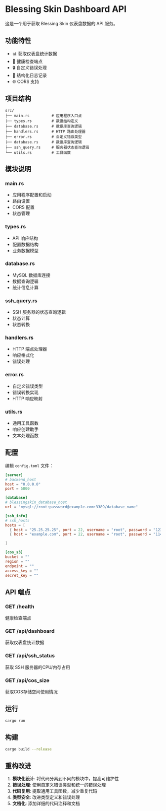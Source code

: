 # Blessing Skin Dashboard API

这是一个用于获取 Blessing Skin 仪表盘数据的 API 服务。

## 功能特性

- 📊 获取仪表盘统计数据
- 🏥 健康检查端点
- 🔒 自定义错误处理
- 📝 结构化日志记录
- 🌐 CORS 支持

## 项目结构

```
src/
├── main.rs          # 应用程序入口点
├── types.rs         # 数据结构定义
├── database.rs      # 数据库查询逻辑
├── handlers.rs      # HTTP 路由处理器
├── error.rs         # 自定义错误类型
├── database.rs      # 数据库查询逻辑
├── ssh_query.rs     # 服务器状态查询逻辑
└── utils.rs         # 工具函数
```

## 模块说明

### main.rs
- 应用程序配置和启动
- 路由设置
- CORS 配置
- 状态管理

### types.rs
- API 响应结构
- 配置数据结构
- 业务数据模型

### database.rs
- MySQL 数据库连接
- 数据查询逻辑
- 统计信息计算

### ssh_query.rs
- SSH 服务器的状态查询逻辑
- 状态计算
- 状态转换

### handlers.rs
- HTTP 端点处理器
- 响应格式化
- 错误处理

### error.rs
- 自定义错误类型
- 错误转换实现
- HTTP 响应映射

### utils.rs
- 通用工具函数
- 响应创建助手
- 文本处理函数

## 配置

编辑 `config.toml` 文件：

```toml
[server]
# backend_host
host = "0.0.0.0"
port = 5000

[database]
# blessingskin_database_host
url = "mysql://root:password@example.com:3389/database_name" 

[ssh_info]
# ssh_hosts
hosts = [
  { host = "25.25.25.25", port = 22, username = "root", password = "123456", api = "1" },
  { host = "example.com", port = 22, username = "root", password = "114514", api = "2" }

]

[cos_s3]
bucket = ""
region = ""
endpoint = ""
access_key = ""
secret_key = ""

```

## API 端点

### GET /health
健康检查端点

### GET /api/dashboard
获取仪表盘统计数据

### GET /api/ssh_status
获取 SSH 服务器的CPU/内存占用

### GET /api/cos_size
获取COS存储空间使用情况

## 运行

```bash
cargo run
```

## 构建

```bash
cargo build --release
```

## 重构改进

1. **模块化设计**: 将代码分离到不同的模块中，提高可维护性
2. **错误处理**: 使用自定义错误类型和统一的错误处理
3. **代码复用**: 提取通用工具函数，减少重复代码
4. **类型安全**: 改进类型定义和错误处理
5. **文档化**: 添加详细的代码注释和文档 